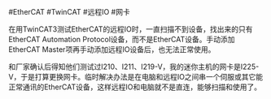 #EtherCAT #TwinCAT #远程IO #网卡

在用TwinCAT3测试EtherCAT的远程IO时，一直扫描不到设备，找出来的只有EtherCAT Automation Protocol设备，而不是EtherCAT设备。手动添加EtherCAT Master项再手动添加远程IO设备后，也无法正常使用。

和厂家确认后得知他们测试过I210、I211、I219-V，我的迷你主机的网卡是I225-V，于是打算更换网卡。临时解决办法是在电脑和远程IO之间串一个伺服或其它能正常通讯的EtherCAT设备，这样远程IO和电脑就不是直连，能够扫描和使用了。